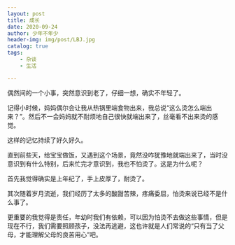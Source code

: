 ```yaml
---
layout: post
title: 成长
date: 2020-09-24
author: 少年不年少
header-img: img/post/LBJ.jpg
catalog: true
tags:
    - 杂谈
    - 生活

---
```



偶然间的一个小事，突然意识到老了，仔细一想，确实不年轻了。

记得小时候，妈妈偶尔会让我从热锅里端食物出来，我总说“这么烫怎么端出来？”。然后不一会妈妈就不耐烦地自己很快就端出来了，丝毫看不出来烫的感觉。

这样的记忆持续了好久好久。

直到前些天，给宝宝做饭，又遇到这个场景，竟然没咋犹豫地就端出来了，当时没意识到有什么特别，后来忙完才意识到，我也不怕烫了。这是为什么呢？

首先我觉得确实是上年纪了，手上皮厚了，耐烫了。

其次随着岁月流逝，我们经历了太多的酸甜苦辣，疼痛委屈，怕烫来说已经不是什么事了。

更重要的我觉得是责任，年幼时我们有依赖，可以因为怕烫不去做这些事情，但是现在不行，我们需要照顾孩子，没法再逃避，这也许就是人们常说的“只有当了父母，才能理解父母的良苦用心”吧。
